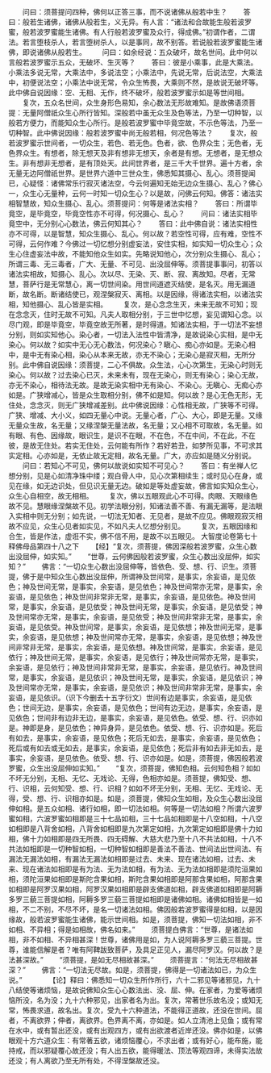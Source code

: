 <!-- { "loadSidebar": true } -->
　　问曰：须菩提问四种，佛何以正答三事，而不说诸佛从般若中生？
　　答曰：般若生诸佛，诸佛从般若生，义无异。有人言：“诸法和合故能生般若波罗蜜，般若波罗蜜能生诸佛。有人行般若波罗蜜及众行，得成佛。”初谓作者，二谓法。若言堕枝杀人，若言堕树杀人，以是事同，故不别答。若说般若波罗蜜能生诸佛，即说诸佛从般若生。
　　问曰：如余经说：五众破坏，故名世间。此中何以言般若波罗蜜示五众，无破坏、生灭等？
　　答曰：彼是小乘事，此是大乘法。小乘法多说无常，大乘法中，多说法空；小乘法中，先说无常，后说法空，大乘法中，初便说法空；小乘法中说无常，令众生怖畏，大乘则不然，是故说无破坏等。此中佛自说因缘：空、无相、无作，终不破坏，般若波罗蜜示如是等世间相。
　　复次，五众名世间，众生身形色易知，余心数法无形故难知。是故佛语须菩提：无量阿僧祇众生心所行皆知。深般若中虽无众生及色等法，乃至一切种智，以般若方便力，而能知众生心所行。是般若波罗蜜中毕竟空故，不示色等法，乃至一切种智。此中佛说因缘：般若波罗蜜中尚无般若相，何况色等法？
　　复次，般若波罗蜜示世间者，一切众生，若色、若无色。色者，欲、色界众生；无色者，无色界众生。有想者，除无想天及非有想非无想天，余者是有想。无想者，是无想众生。非有想非无想者，是有顶处天。此间世界者，是三千大千世界。遍十方者，余无量无边阿僧祇世界。是世界六道中三世众生，佛悉知其摄心、乱心。须菩提闻已，心疑怪：诸佛常乐行寂灭诸法空，今云何遍知无始无边众生摄心、乱心？佛心一，众生心无量种，云何一时知一切众生心？以是故，问佛云何知。佛答：诸法实相智慧故，知众生摄心、乱心。须菩提问：何等是诸法实相？
　　答曰：所谓毕竟空，是毕竟空，毕竟空性亦不可得，何况摄心、乱心？
　　问曰：诸法实相毕竟空中，无分别心心数法，佛云何知其心？
　　答曰：此中佛自说：诸法实相性亦不可得，以是智慧，知众生摄心、乱心。何以故？若空性可得，应有难，空性不可得，云何作难？今佛过一切忆想分别虚妄法，安住实相，如实知一切众生心；众生心住虚妄法中故，不能知他众生如实。先略说知他心，次分别众生摄心、乱心；所谓三毒、无三毒者，广大、无量、不可见、出没屈伸等。须菩提事事问，初答以诸法实相故，知摄心、乱心。次以尽、无染、灭、断、寂、离故知。尽者，无常慧，菩萨行是无常慧心，离一切世间染。用世间道遮灭结使，是名灭。用无漏道断，故名断。断诸结使已，观涅槃寂灭、离相。以是因缘，得诸法实相，以诸法实相，知他摄心、乱心皆是实相。
　　复次，是心念念生灭，未来无故不可知；现在念念灭，住时无故不可知。凡夫人取相分别，于三世中忆想，妄见谓知心念。以尽门观，即是毕竟空，毕竟空故无所著，是时得道。知诸法实相，于一切法不妄想分别，则如实知他心。染心者，一切法入法性中皆清净，是故说染心实相，是中无染心。何以故？如实中无心无心数法，何况染心？瞋心、痴心亦如是。无染心相中，是中无有染心相，染心从本来无故，亦无不染心；无染心是寂灭相，无所分别。此中佛自说因缘：须菩提，二心不俱故。众生法，心心次第生，无染心时则无染心。何以故？过去染心已灭，未来未有，现在无染心，则无有染心；染心无故，亦无不染心，相待法无故。是故无染实相中无有染心、不染心。无瞋心、无痴心亦如是。广狭增减心，皆是众生取相分别，佛不如是知。何以故？是心无色无形，无住处，念念灭，则无广狭增减差别。此中佛说因缘：心性相无故，广狭等不可得。广狭、增减、大小义，如四无量心中说。无量心者，广心、大心，即是无量。又缘无量众生故，名无量；又缘涅槃无量法故，名无量；又心相不可取故，名无量。如有眼、有色、因缘故，眼识生，是识不在眼，不在色，不在中间，不在此，不在彼，是故无住处。若实无住处，云何能有所作？若好若丑，如梦所见事，不可求其实定相。心亦如是，无依止故无定相，故名无量。广大，亦应如是随义分别说。
　　问曰：若知心不可见，佛何以故说如实知不可见心？
　　答曰：有坐禅人忆想分别，见是心如清净珠中缕；观白骨人中，见心次第相续生；或时见心在身，或见在缘，如无边识处，但见识无量无边。破如是等处虚妄故，佛言如实知众生心，众生心自相空，故无相相。
　　复次，佛以五眼观此心不可得。肉眼、天眼缘色故不见。慧眼缘涅槃故不见。初学法眼分别，知诸法善不善、有漏无漏等，是法眼入实相中则无分别；如先说，一切法无知者、无见者，是故不应见。佛眼观寂灭相故不应见，众生心见者如实见，不如凡夫人忆想分别见。
　　复次，五眼因缘和合生，皆是作法，虚诳不实，佛不信不用，是故不以五眼见。
大智度论卷第七十释佛母品第四十八之下
　　【经】“复次，须菩提，佛因深般若波罗蜜，众生心数出没屈伸，如实知。”
　　“世尊，云何佛因般若波罗蜜，众生心数出没屈伸，如实知？”
　　佛言：“一切众生心数出没屈伸等，皆依色、受、想、行、识生。须菩提，佛于是中知众生心数出没屈伸，所谓神及世间常，是事实，余妄语，是见依色；神及世间无常，是事实，余妄语，是见依色；神及世间常亦无常，是事实，余妄语，是见依色；神及世间非常非无常，是事实，余妄语，是见依色。神及世间常，是事实，余妄语，是见依受；神及世间无常，是事实，余妄语，是见依受；神及世间常亦无常，是事实，余妄语，是见依受；神及世间非常非无常，是事实，余妄语，是见依受。神及世间常，是事实，余妄语，是见依想；神及世间无常，是事实，余妄语，是见依想；神及世间常亦无常，是事实，余妄语，是见依想；神及世间非常非无常，是事实，余妄语，是见依想。神及世间常，是事实，余妄语，是见依行；神及世间无常，是事实，余妄语，是见依行；神及世间常亦无常，是事实，余妄语，是见依行；神及世间非常非无常，是事实，余妄语，是见依行。神及世间常，是事实，余妄语，是见依识；神及世间无常，是事实，余妄语，是见依识；神及世间常亦无常，是事实，余妄语，是见依识；神及世间非常非无常，是事实，余妄语，是见依识。（识下今删去十五字衍文）世间有边是事实，余妄语，是见依色；世间无边，是事实，余妄语，是见依色；世间有边无边，是事实，余妄语，是见依色；世间非有边非无边，是事实，余妄语，是见依色。依受、想、行、识亦如是。神即是身，是见依色；神异身异，是见依色。依受、想、行、识亦如是。死后有如去，是事实，余妄语，是见依色；死后无如去，是事实，余妄语，是见依色；死后或有如去或无如去，是事实，余妄语，是见依色；死后非有如去非无如去，是事实，余妄语，是见依色。依受、想、行、识亦如是。如是，须菩提，佛因般若波罗蜜，众生出没屈伸如实知。”
　　“复次，须菩提，佛知色相。云何知色相？如如不坏无分别，无相、无忆、无戏论、无得，色相亦如是。须菩提，佛知受、想、行、识相，云何知受、想、行、识相？如如不坏无分别，无相、无忆、无戏论、无得，受、想、行、识相亦如是。如是，须菩提，佛知众生如相，及众生心数出没屈伸如相。是五众如相、诸行如相，即一切法如相。何等是一切法如相？所谓六波罗蜜如相，六波罗蜜如相即是三十七品如相，三十七品如相即是十八空如相，十八空如相即是八背舍如相，八背舍如相即是九次第定如相，九次第定如相即是佛十力如相，佛十力如相即是四无所畏、四无碍解、大慈大悲乃至十八不共法如相，十八不共法如相即是一切种智如相，一切种智如相即是善法不善法、世间法出世间法、有漏法无漏法如相，有漏法无漏法如相即是过去、未来、现在诸法如相，过去、未来、现在诸法如相即是有为法、无为法如相，有为法、无为法如相即是须陀洹果如相，须陀洹果如相即是斯陀含果如相，斯陀含果如相即是阿那含果如相，阿那含果如相即是阿罗汉果如相，阿罗汉果如相即是辟支佛道如相，辟支佛道如相即是阿耨多罗三藐三菩提如相，阿耨多罗三藐三菩提如相即是诸佛如相。诸佛如相皆是一如相，不二不别，不尽不坏，是名一切诸法如相。佛因般若波罗蜜得是如相，以是因缘故，般若波罗蜜能生诸佛，能示世间相。如是，须菩提，佛知一切法如相，非不如相、不异相；得是如相故，佛名如来。”
　　须菩提白佛言：“世尊，是诸法如相，非不如相、不异相甚深！世尊，诸佛用是如，为人说阿耨多罗三藐三菩提。世尊，谁能信解是者？唯有阿鞞跋致菩萨，及具足正见人，漏尽阿罗汉。何以故？是法甚深故。”
　　“须菩提，是如无尽相故甚深。”
　　须菩提言：“何法无尽相故甚深？”
　　佛言：“一切法无尽故。如是，须菩提，佛得是一切诸法如已，为众生说。”　　
　　【论】释曰：佛悉知一切众生所作所行，六十二邪见等诸邪见，九十八结使等诸烦恼，是故说佛知众生心心数法出、没、屈、伸。在家者，为爱等诸烦恼所没，名为没；九十六种邪见，出家者名为出。复次，常著世乐故名没；或知无常，怖畏求道，故名出。复次，受九十六种道法，不能得正道故，还没在世间。屈者，不离欲界；伸者，离欲界。色界离不离，亦如是。如人立清池上见鱼；或有常在水中，或有暂出还没，或有出观四方，或有出欲渡者近岸还没。佛亦如是，以佛眼观十方六道众生：有常著五欲，诸烦恼覆心，不求出者；或有好心，能布施，能持戒，而以邪疑覆心故还没；有人出五欲，能得暖法、顶法等观四谛，未得实法故还没；有人离欲乃至无所有处，不得涅槃故还没。
